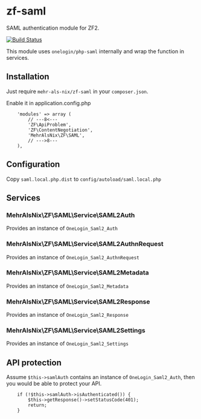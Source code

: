 # zf-saml

SAML authentication module for ZF2.

[![Build Status](https://travis-ci.org/MehrAlsNix/zf-saml.svg)](https://travis-ci.org/MehrAlsNix/zf-saml)

This module uses `onelogin/php-saml` internally and wrap the function in services.

## Installation

Just require `mehr-als-nix/zf-saml` in your `composer.json`.

Enable it in application.config.php
```
    'modules' => array (
        // ---8<---
        'ZF\ApiProblem',
        'ZF\ContentNegotiation',
        'MehrAlsNix\ZF\SAML',
        // --->8---
    ),
```

## Configuration

Copy `saml.local.php.dist` to `config/autoload/saml.local.php`

## Services

### MehrAlsNix\ZF\SAML\Service\SAML2Auth

Provides an instance of `OneLogin_Saml2_Auth`

### MehrAlsNix\ZF\SAML\Service\SAML2AuthnRequest

Provides an instance of `OneLogin_Saml2_AuthnRequest`

### MehrAlsNix\ZF\SAML\Service\SAML2Metadata

Provides an instance of `OneLogin_Saml2_Metadata`

### MehrAlsNix\ZF\SAML\Service\SAML2Response

Provides an instance of `OneLogin_Saml2_Response`

### MehrAlsNix\ZF\SAML\Service\SAML2Settings

Provides an instance of `OneLogin_Saml2_Settings`

## API protection

Assume `$this->samlAuth` contains an instance of `OneLogin_Saml2_Auth`, then
you would be able to protect your API. 

```
    if (!$this->samlAuth->isAuthenticated()) {
        $this->getResponse()->setStatusCode(401);
        return;
    }
```

